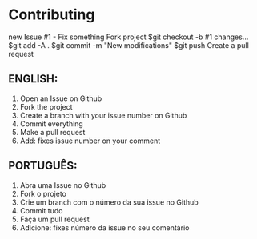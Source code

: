 Contributing
======


new Issue #1 - Fix something
Fork project
$git checkout -b #1
changes...
$git add -A .
$git commit -m "New modifications"
$git push
Create a pull request


ENGLISH:
------

1. Open an Issue on Github
2. Fork the project
3. Create a branch with your issue number on Github
4. Commit everything
5. Make a pull request
6. Add: fixes issue number on your comment

PORTUGUÊS:
------

1. Abra uma Issue no Github
2. Fork o projeto
3. Crie um branch com o número da sua issue no Github
4. Commit tudo
5. Faça um pull request
6. Adicione: fixes número da issue no seu comentário

